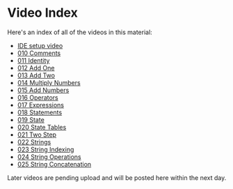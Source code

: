 # Video Index

Here's an index of all of the videos in this material:

* [IDE setup video](https://youtu.be/c0GdcmPfKL4)
* [010 Comments](https://youtu.be/JxLwSFfns_4)
* [011 Identity](https://youtu.be/FsDqswkr6NM)
* [012 Add One](https://youtu.be/QapwWktcoxg&t=0s)
* [013 Add Two](https://youtu.be/QapwWktcoxg&t=84s)
* [014 Multiply Numbers](https://youtu.be/QapwWktcoxg&t=322s)
* [015 Add Numbers](https://youtu.be/QapwWktcoxg&t=444s)
* [016 Operators](https://youtu.be/QapwWktcoxg&t=606s)
* [017 Expressions](https://youtu.be/S14_jDPjXYg&t=0s)
* [018 Statements](https://youtu.be/S14_jDPjXYg&t=460s)
* [019 State](https://youtu.be/S14_jDPjXYg&t=625s)
* [020 State Tables](https://youtu.be/S14_jDPjXYg&t=720s)
* [021 Two Step](https://youtu.be/QoSng0as5BY&t=0s)
* [022 Strings](https://youtu.be/QoSng0as5BY&t=308s)
* [023 String Indexing](https://youtu.be/QoSng0as5BY&t=410s)
* [024 String Operations](https://youtu.be/QoSng0as5BY&t=760s)
* [025 String Concatenation](https://youtu.be/QoSng0as5BY&t=1098s)

Later videos are pending upload and will be posted here
within the next day.
